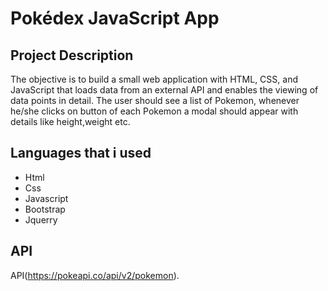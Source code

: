 # Pokédex JavaScript App

## Project Description 

The objective is to build a small web application with HTML, CSS, and JavaScript that loads
data from an external API and enables the viewing of data points in detail.
The user should see a list of Pokemon, whenever he/she clicks on button of each Pokemon a modal should appear with details like height,weight etc.

## Languages that i used

+ Html
+ Css
+ Javascript
+ Bootstrap
+ Jquerry

## API 
API(https://pokeapi.co/api/v2/pokemon).
